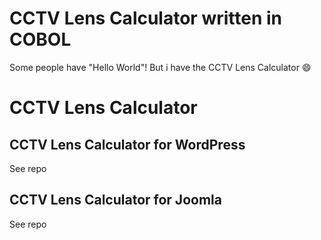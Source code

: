 # CCTV Lens Calculator written in COBOL
Some people have "Hello World"! But i have the CCTV Lens Calculator :smile:

# CCTV Lens Calculator

## CCTV Lens Calculator for WordPress

See repo

## CCTV Lens Calculator for Joomla

See repo
